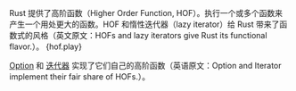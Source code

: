 Rust 提供了高阶函数（Higher Order Function, HOF）。执行一个或多个函数来产生一个用处更大的函数。HOF 和惰性迭代器（lazy iterator）给 Rust 带来了函数式的风格（英文原文：HOFs 
and lazy iterators give Rust its functional flavor.）。
{hof.play}

[Option][option] 和 [迭代器][iter] 实现了它们自己的高阶函数（英语原文：Option and Iterator implement their fair share of HOFs.）。

[option]: http://doc.rust-lang.org/core/option/enum.Option.html
[iter]: http://doc.rust-lang.org/core/iter/trait.Iterator.html
